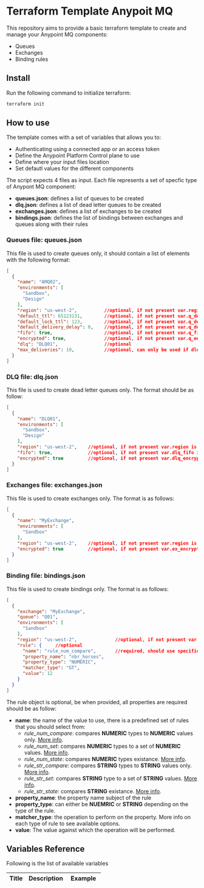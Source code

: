# Terraform Template Anypoit MQ

This repository aims to provide a basic terraform template to create and manage your Anypoint MQ components:

* Queues
* Exchanges
* Binding rules

## Install

Run the following command to initialize terraform:

```bash
terraform init
```

## How to use

The template comes with a set of variables that allows you to:

* Authenticating using a connected app or an access token
* Define the Anypoint Platform Control plane to use
* Define where your input files location
* Set defautl values for the different components

The script expects 4 files as input. Each file represents a set of specfic type of Anypont MQ component:

* **queues.json**: defines a list of queues to be created
* **dlq.json**: defines a list of dead letter queues to be created
* **exchanges.json**: defines a list of exchanges to be created
* **bindings.json**: defines the list of bindings between exchanges and queues along with their rules

### Queues file: queues.json

This file is used to create queues only, it should contain a list of elements with the following format:

```json
[
  {
    "name": "AMQ02",
    "environments": [
      "Sandbox",
      "Design"
    ],
    "region": "us-west-2",          //optional, if not present var.region is used
    "default_ttl": 65123131,        //optional, if not present var.q_default_ttl is used
    "default_lock_ttl": 123,        //optional, if not present var.q_default_lock_ttl is used
    "default_delivery_delay": 0,    //optional, if not present var.q_default_delivery_delay is used
    "fifo": true,                   //optional, if not present var.q_fifo is used
    "encrypted": true,              //optional, if not present var.q_encrypted is used
    "dlq": "DLQ01",                 //optional
    "max_deliveries": 10,           //optional, can only be used if dlq is used
  }
]
```

### DLQ file: dlq.json

This file is used to create dead letter queues only. The format should be as follow:

```json
[
  {
    "name": "DLQ01",
    "environments": [
      "Sandbox",
      "Design"
    ],
    "region": "us-west-2",    //optional, if not present var.region is used
    "fifo": true,             //optional, if not present var.dlq_fifo is used
    "encrypted": true         //optional, if not present var.dlq_encrypted is used
  }
]
```

### Exchanges file: exchanges.json

This file is used to create exchanges only. The format is as follows:

```json
[
  {
    "name": "MyExchange",
    "environments": [
      "Sandbox"
    ],
    "region": "us-west-2",    //optional, if not present var.region is used
    "encrypted": true         //optional, if not present var.ex_encrypted is used
  }
]
```

### Binding file: bindings.json

This file is used to create bindings only. The format is as follows:

```json
[
  {
    "exchange": "MyExchange",
    "queue": "Q01",
    "environments": [
      "Sandbox"
    ],
    "region": "us-west-2",              //optional, if not present var.region is used
    "rule": {     //optional
      "name": "rule_num_compare",       //required, should use specific rules check below for more info
      "property_name": "nbr_horses",
      "property_type": "NUMERIC",
      "matcher_type": "GT",
      "value": 12
    }
  }
]
```

The rule object is optional, be when provided, all properties are required should be as follow:

* **name**: the name of the value to use, there is a predefined set of rules that you should select from:
  * *rule_num_compare*: compares **NUMERIC** types to **NUMERIC** values only. [More info](https://registry.terraform.io/providers/mulesoft-anypoint/anypoint/latest/docs/resources/ame_binding#nested-schema-for-rule_num_compare).
  * *rule_num_set*: compares **NUMERIC** types to a set of **NUMERIC** values. [More info](https://registry.terraform.io/providers/mulesoft-anypoint/anypoint/latest/docs/resources/ame_binding#nested-schema-for-rule_num_set).
  * *rule_num_state*: compares **NUMERIC** types existance. [More info](https://registry.terraform.io/providers/mulesoft-anypoint/anypoint/latest/docs/resources/ame_binding#nested-schema-for-rule_num_state).
  * *rule_str_compare*: compares **STRING** types to **STRING** values only. [More info](https://registry.terraform.io/providers/mulesoft-anypoint/anypoint/latest/docs/resources/ame_binding#nested-schema-for-rule_str_compare).
  * *rule_str_set*: compares **STRING** type to a set of **STRING** values. [More info](https://registry.terraform.io/providers/mulesoft-anypoint/anypoint/latest/docs/resources/ame_binding#nested-schema-for-rule_str_set).
  * *rule_str_state*: compares **STRING** existance. [More info](https://registry.terraform.io/providers/mulesoft-anypoint/anypoint/latest/docs/resources/ame_binding#nested-schema-for-rule_str_state).
* **property_name**: the property name subject of the rule
* **property_type**: can either be **NUEMRIC** or **STRING** depending on the type of the rule.
* **matcher_type**: the operation to perform on the property. More info on each type of rule to see available options.
* **value**: The value against which the operation will be performed.

## Variables Reference

Following is the list of available variables

| Title              | Description                       | Example         |
|--------------------|-----------------------------------|-----------------|
